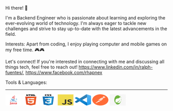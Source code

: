 Hi there! 👋

I'm a Backend Engineer who is passionate about learning and exploring the ever-evolving world of technology. I'm always eager to tackle new challenges and strive to stay up-to-date with the latest advancements in the field.

Interests:
Apart from coding, I enjoy playing computer and mobile games on my free time. 🎮🎮

Let's connect!
If you're interested in connecting with me and discussing all things tech, feel free to reach out! https://www.linkedin.com/in/ralph-fuentes/, https://www.facebook.com/rhapnex

Tools & Languages: 
___________________________________________________________________________________________
<img src="Assets/JAVA.png" width = "50" height = "35">
<img src="Assets/HTML.png" width = "50" height = "35">
<img src="Assets/CSS.png" width = "50" height = "35">
<img src="Assets/JS.png" width = "50" height = "35">
<img src="Assets/VSCODE.png" width = "50" height = "35">
<img src="Assets/POSTMAN.png" width = "50" height = "35">
<img src="Assets/spring.png" width = "50" height = "35">